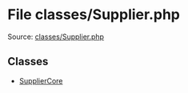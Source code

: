 File classes/Supplier.php
=========

Source: [classes/Supplier.php](https://github.com/PrestaShop/PrestaShop/blob/1.5.0.2/classes/Supplier.php)


Classes
-------

* [SupplierCore](class.SupplierCore.md)

